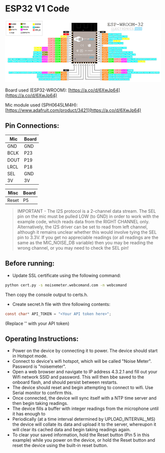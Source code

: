 # ESP32 V1 Code

![ESP32-WROOM Pinout](media\ESP-WROOM-32-Pinout.jpg)

Board used (ESP32-WROOM): [https://a.co/d/6XwJp64](https://a.co/d/6XwJp64)

Mic module used (SPH0645LM4H): [https://www.adafruit.com/product/3421](https://a.co/d/6XwJp64)

## Pin Connections:

| Mic  | Board |
| ---- | ----- |
| GND  | GND   |
| BCLK | P23   |
| DOUT | P19   |
| LRCL | P18   |
| SEL  | GND   |
| 3V   | 3V    |

| Misc  | Board |
| ----- | ----- |
| Reset | P5    |

> IMPORTANT - The I2S protocol is a 2-channel data stream. The SEL pin on the mic must be pulled LOW (to GND) in order to work with the example code, which reads data from the RIGHT CHANNEL only. Alternatively, the I2S driver can be set to read from left channel, although it remains unclear whether this would involve tying the SEL pin to 3.3V. If you get no appreciable readings (or all readings are the same as the MIC_NOISE_DB variable) then you may be reading the wrong channel, or you may need to check the SEL pin!

## Before running:

- Update SSL certificate using the following command:
```bash
python cert.py -s noisemeter.webcomand.com -n webcomand
```
Then copy the console output to certs.h.

- Create secret.h file with thre following contents:
```c
const char* API_TOKEN = "<Your API token here>";
```
(Replace '<Your API token here>' with your API token)

## Operating Instructions:

- Power on the device by connecting it to power. The device should start in Hotspot mode.
- Connect to device's wifi hotspot, which will be called "Noise Meter". Password is "noisemeter".
- Open a web browser and navigate to IP address 4.3.2.1 and fill out your Wifi network SSID and password. This will then bbe saved to the onboard flash, and should persist between restarts.
- The device should reset and begin attempting to connect to wifi. Use Serial monitor to confirm this.
- Once connected, the device will sync itself with a NTP time server and then begin taking readings.
- The device fills a buffer with integer readings from the microphone until it has enough to 
- Periodically (at a time interval determined by UPLOAD_INTERVAL_MS) the device will collate its data and upload it to the server, whereupon it will clear its cached data and begin taking readings again.
- To clear your saved information, hold the Reset button (Pin 5 in this example) while you power on the device, or hold the Reset button and reset the device using the built-in reset button.
